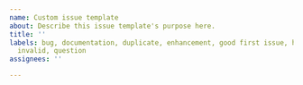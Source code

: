 ```yaml
---
name: Custom issue template
about: Describe this issue template's purpose here.
title: ''
labels: bug, documentation, duplicate, enhancement, good first issue, help wanted,
  invalid, question
assignees: ''

---
```



